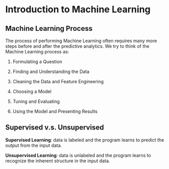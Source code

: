 # Introduction to Machine Learning

## Machine Learning Process

The process of performing Machine Learning often requires many more steps before and after the predictive analytics. We try to think of the Machine Learning process as:

1. Formulating a Question


2. Finding and Understanding the Data


3. Cleaning the Data and Feature Engineering


4. Choosing a Model


5. Tuning and Evaluating


6. Using the Model and Presenting Results

## Supervised v.s. Unsupervised

**Supervised Learning**: data is labeled and the program learns to predict the output from the input data.

**Unsupervised Learning**: data is unlabeled and the program learns to recognize the inherent structure in the input data.
